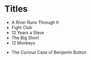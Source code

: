 # Titles

* A River Runs Through It
* Fight Club
* 12 Years a Slave
* The Big Short
* 12 Monkeys
+ The Curious Case of Benjamin Button
